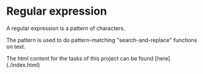 # Regular expression
<p>A regular expression is a pattern of characters.</p>

<p>The pattern is used to do pattern-matching "search-and-replace" functions on text.</p>

<p>The html content for the tasks of this project can be found [here](./index.html)</p>